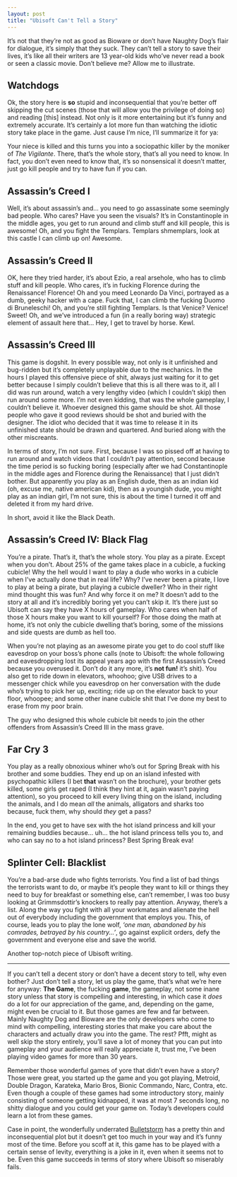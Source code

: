 ```yaml
---
layout: post
title: "Ubisoft Can't Tell a Story"
---
```


It’s not that they’re not as good as Bioware or don’t have Naughty Dog’s flair for dialogue, it’s simply that they suck. They can’t tell a story to save their lives, it’s like all their writers are 13 year-old kids who’ve never read a book or seen a classic movie. Don’t believe me? Allow me to illustrate.

## Watchdogs
Ok, the story here is **so** stupid and inconsequential that you’re better off skipping the cut scenes (those that will allow you the privilege of doing so) and reading [this] instead. Not only is it more entertaining but it’s funny and extremely accurate. It’s certainly a lot more fun than watching the idiotic story take place in the game. Just cause I’m nice, I’ll summarize it for ya:

Your niece is killed and this turns you into a sociopathic killer by the moniker of *The Vigilante*. There, that’s the whole story, that’s all you need to know. In fact, you don’t even need to know that, it’s so nonsensical it doesn’t matter, just go kill people and try to have fun if you can.

## Assassin’s Creed I
Well, it’s about assassin’s and… you need to go assassinate some seemingly bad people.
Who cares? Have you seen the visuals? It’s in Constantinople in the middle ages, you get to run around and climb stuff and kill people, this is awesome!
Oh, and you fight the Templars.
Templars shmemplars, look at this castle I can climb up on! Awesome.

## Assassin’s Creed II
OK, here they tried harder, it’s about Ezio, a real arsehole, who has to climb stuff and kill people.
Who cares, it’s in fucking Florence during the Renaissance! Florence!
Oh and you meed Leonardo Da Vinci, portrayed as a dumb, geeky hacker with a cape.
Fuck that, I can climb the fucking Duomo di Bruneleschi!
Oh, and you’re still fighting Templars.
Is that Venice? Venice! Sweet!
Oh, and we’ve introduced a fun (in a really boring way) strategic element of assault here that…
Hey, I get to travel by horse. Kewl.

## Assassin’s Creed III
This game is dogshit. In every possible way, not only is it unfinished and bug-ridden but it’s completely unplayable due to the mechanics. In the hours I played this offensive piece of shit, always just waiting for it to get better because I simply couldn’t believe that this is all there was to it, all I did was run around, watch a very lengthy video (which I couldn’t skip) then run around some more. I’m not even kidding, that was the whole gameplay, I couldn’t believe it. Whoever designed this game should be shot. All those people who gave it good reviews should be shot and buried with the designer. The idiot who decided that it was time to release it in its unfinished state should be drawn and quartered. And buried along with the other miscreants.

In terms of story, I’m not sure. First, because I was so pissed off at having to run around and watch videos that I couldn’t pay attention, second because the time period is so fucking boring (especially after we had Constantinople in the middle ages and Florence during the Renaissance) that I just didn’t bother. But apparently you play as an English dude, then as an indian kid (oh, excuse me, native american kid), then as a youngish dude, you might play as an indian girl, I’m not sure, this is about the time I turned it off and deleted it from my hard drive.

In short, avoid it like the Black Death.

## Assassin’s Creed IV: Black Flag
You’re a pirate. That’s it, that’s the whole story. You play as a pirate. Except when you don’t. About 25% of the game takes place in a cubicle, a fucking cubicle! Why the hell would I want to play a dude who works in a cubicle when I’ve actually done that in real life? Why? I’ve never been a pirate, I love to play at being a pirate, but playing a cubicle dweller? Who in their right mind thought this was fun? And why force it on me? It doesn’t add to the story at all and it’s incredibly boring yet you can’t skip it. It’s there just so Ubisoft can say they have X hours of gameplay. Who cares when half of those X hours make you want to kill yourself? For those doing the math at home, it’s not only the cubicle dwelling that’s boring, some of the missions and side quests are dumb as hell too.

When you’re not playing as an awesome pirate you get to do cool stuff like eavesdrop on your boss’s phone calls (note to Ubisoft: the whole following and eavesdropping lost its appeal years ago with the first Assassin’s Creed because you overused it. Don’t do it any more, it’s **not fun!** it’s shit). You also get to ride down in elevators, whoohoo; give USB drives to a messenger chick while you eavesdrop on her conversation with the dude who’s trying to pick her up, exciting; ride up on the elevator back to your floor, whoopee; and some other inane cubicle shit that I’ve done my best to erase from my poor brain.

The guy who designed this whole cubicle bit needs to join the other offenders from Assassin’s Creed III in the mass grave.

## Far Cry 3
You play as a really obnoxious whiner who’s out for Spring Break with his brother and some buddies. They end up on an island infested with psychopathic killers (I bet **that** wasn’t on the brochure), your brother gets killed, some girls get raped (I think they hint at it, again wasn’t paying attention), so you proceed to kill every living thing on the island, including the animals, and I do mean *all* the animals, alligators and sharks too because, fuck them, why should *they* get a pass?

In the end, you get to have sex with the hot island princess and kill your remaining buddies because… uh… the hot island princess tells you to, and who can say no to a hot island princess?
Best Spring Break eva!

## Splinter Cell: Blacklist
You’re a bad-arse dude who fights terrorists. You find a list of bad things the terrorists want to do, or maybe it’s people they want to kill or things they need to buy for breakfast or something else, can’t remember, I was too busy looking at Grimmsdottir’s knockers to really pay attention. Anyway, there’s a list. Along the way you fight with all your workmates and alienate the hell out of everybody including the government that employs you. This, of course, leads you to play the lone wolf, *‘one man, abandoned by his comrades, betrayed by his country…’*, go against explicit orders, defy the government and everyone else and save the world.

Another top-notch piece of Ubisoft writing.

---

If you can’t tell a decent story or don’t have a decent story to tell, why even bother? Just don’t tell a story, let us play the game, that’s what we’re here for anyway: **The Game**, the fucking **game**, the gameplay, not some inane story unless that story is compelling and interesting, in which case it *does* do a lot for our appreciation of the game, and, depending on the game, might even be crucial to it. But those games are few and far between. Mainly Naughty Dog and Bioware are the only developers who come to mind with compelling, interesting stories that make you care about the characters and actually draw you into the game. The rest? Pfft, might as well skip the story entirely, you’ll save a lot of money that you can put into gameplay and your audience will really appreciate it, trust me, I’ve been playing video games for more than 30 years.

Remember those wonderful games of yore that didn’t even have a story? Those were great, you started up the game and you got playing, Metroid, Double Dragon, Karateka, Mario Bros, Bionic Commando, Narc, Contra, etc. Even though a couple of these games had some introductory story, mainly consisting of someone getting kidnapped, it was at most 7 seconds long, no shitty dialogue and you could get your game on. Today’s developers could learn a lot from these games.

Case in point, the wonderfully underrated [Bulletstorm](https://doghouse.bruji.com/game/5300) has a pretty thin and inconsequential plot but it doesn’t get too much in your way and it’s funny most of the time. Before you scoff at it, this game has to be played with a certain sense of levity, everything is a joke in it, even when it seems not to be. Even this game succeeds in terms of story where Ubisoft so miserably fails.
